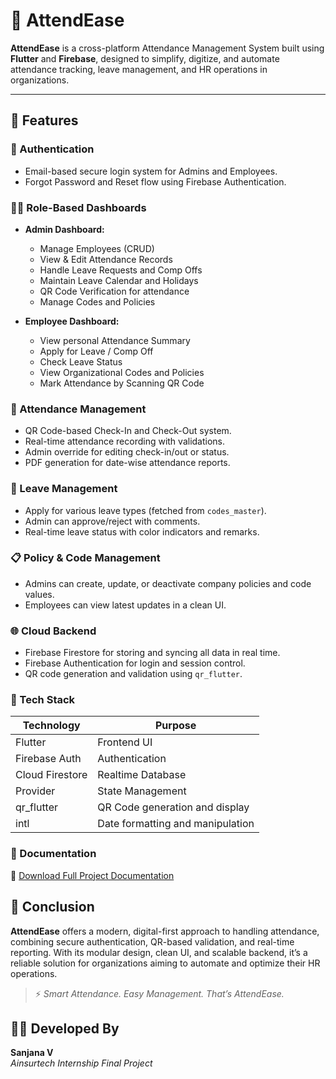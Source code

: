 # 📲 AttendEase

**AttendEase** is a cross-platform Attendance Management System built using **Flutter** and **Firebase**, designed to simplify, digitize, and automate attendance tracking, leave management, and HR operations in organizations.

---

## 🚀 Features

### 🔐 Authentication
- Email-based secure login system for Admins and Employees.
- Forgot Password and Reset flow using Firebase Authentication.

### 🧑‍💼 Role-Based Dashboards
- **Admin Dashboard:**
  - Manage Employees (CRUD)
  - View & Edit Attendance Records
  - Handle Leave Requests and Comp Offs
  - Maintain Leave Calendar and Holidays
  - QR Code Verification for attendance
  - Manage Codes and Policies

- **Employee Dashboard:**
  - View personal Attendance Summary
  - Apply for Leave / Comp Off
  - Check Leave Status
  - View Organizational Codes and Policies
  - Mark Attendance by Scanning QR Code

### 📆 Attendance Management
- QR Code-based Check-In and Check-Out system.
- Real-time attendance recording with validations.
- Admin override for editing check-in/out or status.
- PDF generation for date-wise attendance reports.

### 📌 Leave Management
- Apply for various leave types (fetched from `codes_master`).
- Admin can approve/reject with comments.
- Real-time leave status with color indicators and remarks.

### 📋 Policy & Code Management
- Admins can create, update, or deactivate company policies and code values.
- Employees can view latest updates in a clean UI.

### 🌐 Cloud Backend
- Firebase Firestore for storing and syncing all data in real time.
- Firebase Authentication for login and session control.
- QR code generation and validation using `qr_flutter`.

### 🔧 Tech Stack

| Technology     | Purpose                             |
|----------------|-------------------------------------|
| Flutter        | Frontend UI                         |
| Firebase Auth  | Authentication                     |
| Cloud Firestore| Realtime Database                   |
| Provider       | State Management                    |
| qr_flutter     | QR Code generation and display      |
| intl           | Date formatting and manipulation    |


### 📄 Documentation
📄 [Download Full Project Documentation](lib/documentation_materials/Documentation.pdf)

## 📄 Conclusion

**AttendEase** offers a modern, digital-first approach to handling attendance, combining secure authentication, QR-based validation, and real-time reporting. With its modular design, clean UI, and scalable backend, it’s a reliable solution for organizations aiming to automate and optimize their HR operations.

> ⚡ *Smart Attendance. Easy Management. That’s AttendEase.*

## 👨‍💻 Developed By
**Sanjana V**  
_Ainsurtech Internship Final Project_

